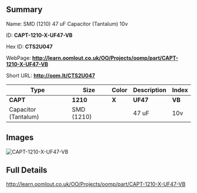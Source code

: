 

## Summary
 
Name: SMD (1210) 47 uF Capacitor (Tantalum) 10v

ID: __CAPT-1210-X-UF47-VB__

Hex ID: __CTS2U047__

WebPage: __http://learn.oomlout.co.uk/OO/Projects/oomp/part/CAPT-1210-X-UF47-VB__

Short URL: __http://oom.lt/CTS2U047__


| Type   | Size   | Color   | Description   | Index   |    
| ----- | ------   | ------   | -----   | ----   |    
| __CAPT__   					| __1210__   					| __X__    						| __UF47__    					| __VB__ |    
| Capacitor (Tantalum)		| SMD (1210)	| 		| 47 uF	| 10v	|

## Images
![CAPT-1210-X-UF47-VB](http://oomlout.com/oomp-gen/parts/CAPT-1210-X-UF47-VB/CAPT-1210-X-UF47-VB_420.jpg)

## Full Details

 http://learn.oomlout.co.uk/OO/Projects/oomp/part/CAPT-1210-X-UF47-VB

